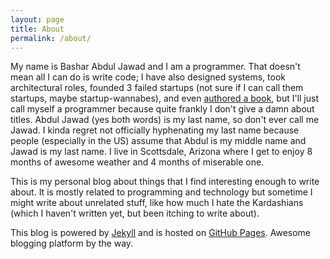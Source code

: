 ```yaml
---
layout: page
title: About
permalink: /about/
---
```


My name is Bashar Abdul Jawad and I am a programmer. That doesn't mean all I can do is write code; I have also designed systems, took architectural roles,
founded 3 failed startups (not sure if I can call them startups, maybe startup-wannabes), and even <a href="http://www.amazon.com/Groovy-Grails-Recipes-Experts-Source/dp/143021600X">authored a book</a>, but I'll just call myself a programmer because quite frankly
I don't give a damn about titles.
 Abdul Jawad (yes both words) is my last name, so don't ever call me Jawad. I kinda regret not officially hyphenating my last name because people (especially in the US) assume that
Abdul is my middle name and Jawad is my last name. I live in Scottsdale, Arizona where I get to enjoy 8 months of awesome weather and 4 months of miserable one.

This is my personal blog about things that I find interesting enough to write about. It is mostly related to programming and technology but sometime I might write about unrelated stuff, like how
much I hate the Kardashians (which I haven't written yet, but been itching to write about).

This blog is powered by <a href="http://jekyllrb.com/">Jekyll</a> and is hosted on <a href="https://pages.github.com">GitHub Pages</a>. Awesome blogging platform by the way.